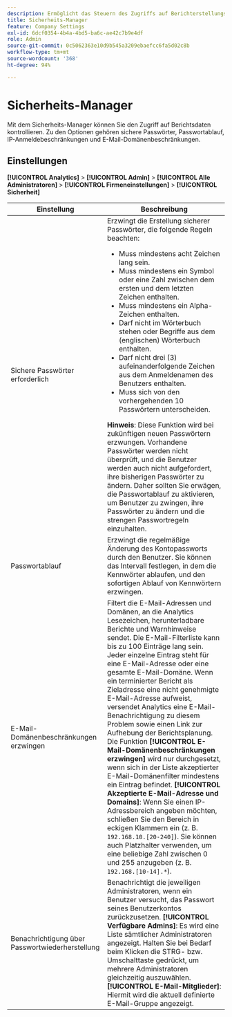 ```yaml
---
description: Ermöglicht das Steuern des Zugriffs auf Berichterstellungsdaten. Zu den Optionen gehören sichere Passwörter, Passwortablauf, IP-Anmeldebeschränkungen und E-Mail-Domänenbeschränkungen.
title: Sicherheits-Manager
feature: Company Settings
exl-id: 6dcf0354-4b4a-4bd5-ba6c-ae42c7b9e4df
role: Admin
source-git-commit: 0c5062363e10d9b545a3209ebaefcc6fa5d02c8b
workflow-type: tm+mt
source-wordcount: '368'
ht-degree: 94%

---
```


# Sicherheits-Manager

Mit dem Sicherheits-Manager können Sie den Zugriff auf Berichtsdaten kontrollieren. Zu den Optionen gehören sichere Passwörter, Passwortablauf, IP-Anmeldebeschränkungen und E-Mail-Domänenbeschränkungen.

## Einstellungen

**[!UICONTROL Analytics]** > **[!UICONTROL Admin]** > **[!UICONTROL Alle Administratoren]** > **[!UICONTROL Firmeneinstellungen]** > **[!UICONTROL Sicherheit]**

| Einstellung | Beschreibung |
| --- | --- |
| Sichere Passwörter erforderlich | Erzwingt die Erstellung sicherer Passwörter, die folgende Regeln beachten: <ul><li>Muss mindestens acht Zeichen lang sein.</li><li>Muss mindestens ein Symbol oder eine Zahl zwischen dem ersten und dem letzten Zeichen enthalten.</li><li>Muss mindestens ein Alpha-Zeichen enthalten.</li><li>Darf nicht im Wörterbuch stehen oder Begriffe aus dem (englischen) Wörterbuch enthalten.</li><li>Darf nicht drei (3) aufeinanderfolgende Zeichen aus dem Anmeldenamen des Benutzers enthalten.</li><li>Muss sich von den vorhergehenden 10 Passwörtern unterscheiden.</li></ul>**Hinweis**: Diese Funktion wird bei zukünftigen neuen Passwörtern erzwungen. Vorhandene Passwörter werden nicht überprüft, und die Benutzer werden auch nicht aufgefordert, ihre bisherigen Passwörter zu ändern. Daher sollten Sie erwägen, die Passwortablauf zu aktivieren, um Benutzer zu zwingen, ihre Passwörter zu ändern und die strengen Passwortregeln einzuhalten. |
| Passwortablauf | Erzwingt die regelmäßige Änderung des Kontopassworts durch den Benutzer. Sie können das Intervall festlegen, in dem die Kennwörter ablaufen, und den sofortigen Ablauf von Kennwörtern erzwingen. |
| E-Mail-Domänenbeschränkungen erzwingen | Filtert die E-Mail-Adressen und Domänen, an die Analytics Lesezeichen, herunterladbare Berichte und Warnhinweise sendet. Die E-Mail-Filterliste kann bis zu 100 Einträge lang sein. Jeder einzelne Eintrag steht für eine E-Mail-Adresse oder eine gesamte E-Mail-Domäne. Wenn ein terminierter Bericht als Zieladresse eine nicht genehmigte E-Mail-Adresse aufweist, versendet Analytics eine E-Mail-Benachrichtigung zu diesem Problem sowie einen Link zur Aufhebung der Berichtsplanung. Die Funktion **[!UICONTROL E-Mail-Domänenbeschränkungen erzwingen]** wird nur durchgesetzt, wenn sich in der Liste akzeptierter E-Mail-Domänenfilter mindestens ein Eintrag befindet. **[!UICONTROL Akzeptierte E-Mail-Adresse und Domains]**: Wenn Sie einen IP-Adressbereich angeben möchten, schließen Sie den Bereich in eckigen Klammern ein (z. B. `192.168.10.[20-240]`). Sie können auch Platzhalter verwenden, um eine beliebige Zahl zwischen 0 und 255 anzugeben (z. B. `192.168.[10-14].*`). |
| Benachrichtigung über Passwortwiederherstellung | Benachrichtigt die jeweiligen Administratoren, wenn ein Benutzer versucht, das Passwort seines Benutzerkontos zurückzusetzen. **[!UICONTROL Verfügbare Admins]**: Es wird eine Liste sämtlicher Administratoren angezeigt. Halten Sie bei Bedarf beim Klicken die STRG- bzw. Umschalttaste gedrückt, um mehrere Administratoren gleichzeitig auszuwählen. **[!UICONTROL E-Mail-Mitglieder]**: Hiermit wird die aktuell definierte E-Mail-Gruppe angezeigt. |
